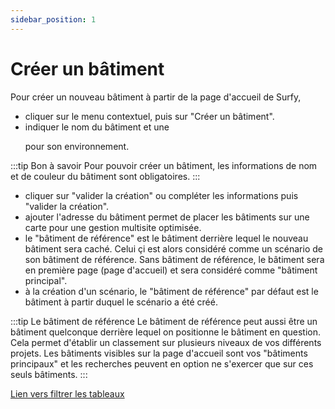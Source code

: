```yaml
---
sidebar_position: 1
---
```


# Créer un bâtiment


<Youtube code="M26SIN2q0Mk"/>

Pour créer un nouveau bâtiment à partir de la page d'accueil de Surfy,

-   cliquer sur le menu contextuel, puis sur "Créer un bâtiment".
-   indiquer le nom du bâtiment et une <P code="building:color"/> pour son environnement.

:::tip Bon à savoir
Pour pouvoir créer un bâtiment, les informations de nom et de couleur du bâtiment sont obligatoires.
:::

-   cliquer sur "valider la création" ou compléter les informations puis "valider la création".
-   ajouter l'adresse du bâtiment permet de placer les bâtiments sur une carte pour une gestion multisite optimisée.
-   le "bâtiment de référence" est le bâtiment derrière lequel le nouveau bâtiment sera caché. Celui çi est alors considéré comme un scénario de son bâtiment de référence. Sans bâtiment de référence, le bâtiment sera en première page (page d'accueil) et sera considéré comme "bâtiment principal".
-   à la création d'un scénario, le "bâtiment de référence" par défaut est le bâtiment à partir duquel le scénario a été créé.
 
:::tip Le bâtiment de référence
Le bâtiment de référence peut aussi être un bâtiment quelconque derrière lequel on positionne le bâtiment en question. Cela permet d'établir un classement sur plusieurs niveaux de vos différents projets. Les bâtiments visibles sur la page d'accueil sont vos "bâtiments principaux" et les recherches peuvent en option ne s'exercer que sur ces seuls bâtiments.
:::





[Lien vers filtrer les tableaux](/docs/navigation/filtres/filtrer-les-tableaux.md)

